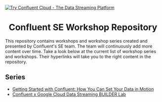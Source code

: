 [![Try Confluent Cloud - The Data Streaming Platform](https://images.ctfassets.net/8vofjvai1hpv/10bgcSfn5MzmvS4nNqr94J/af43dd2336e3f9e0c0ca4feef4398f6f/confluent-banner-v2.svg)](https://confluent.cloud/signup?utm_source=github&utm_medium=banner&utm_campaign=oss-repos&utm_term=commercial-workshops)

# <div align="center">Confluent SE Workshop Repository</div>

This repository contains workshops and workshop series created and presented by Confluent's SE team. The team will continuously add more content over time. Take a look below at the current list of workshop series and workshops. Their hyperlinks will take you to the right content in the repository. 

## Series

* [Getting Started with Confluent: How You Can Set Your Data in Motion](https://github.com/confluentinc/commercial-workshops/tree/master/series-getting-started-with-cc)
* [Confluent x Google Cloud Data Streaming BUILDER Lab](https://github.com/confluentinc/commercial-workshops/tree/master/Confluent-GCP-Builder-Lab)
